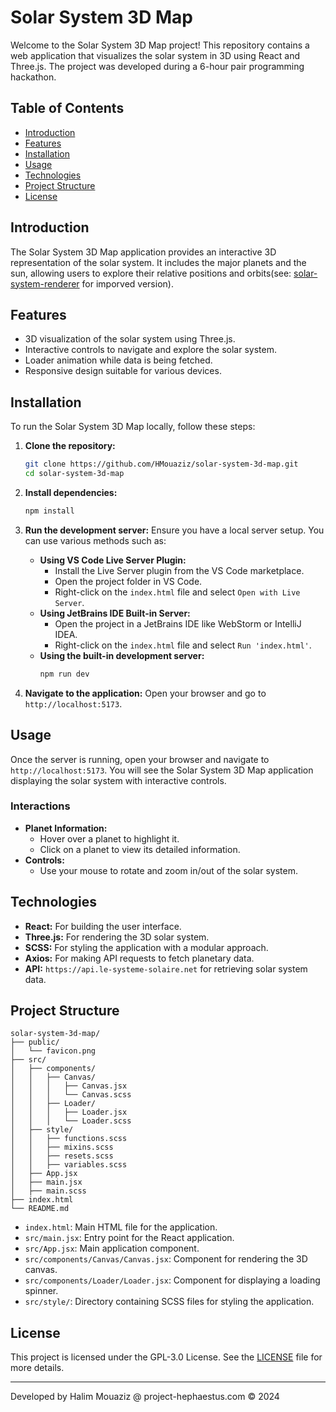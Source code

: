 # Solar System 3D Map

Welcome to the Solar System 3D Map project! This repository contains a web application that visualizes the solar system in 3D using React and Three.js. The project was developed during a 6-hour pair programming hackathon.

## Table of Contents
- [Introduction](#introduction)
- [Features](#features)
- [Installation](#installation)
- [Usage](#usage)
- [Technologies](#technologies)
- [Project Structure](#project-structure)
- [License](#license)

## Introduction

The Solar System 3D Map application provides an interactive 3D representation of the solar system. It includes the major planets and the sun, allowing users to explore their relative positions and orbits(see: [solar-system-renderer](https://github.com/HMouaziz/solar-system-renderer) for imporved version).

## Features

- 3D visualization of the solar system using Three.js.
- Interactive controls to navigate and explore the solar system.
- Loader animation while data is being fetched.
- Responsive design suitable for various devices.

## Installation

To run the Solar System 3D Map locally, follow these steps:

1. **Clone the repository:**
   ```bash
   git clone https://github.com/HMouaziz/solar-system-3d-map.git
   cd solar-system-3d-map
   ```

2. **Install dependencies:**
   ```bash
   npm install
   ```

3. **Run the development server:**
   Ensure you have a local server setup. You can use various methods such as:
   - **Using VS Code Live Server Plugin:**
     - Install the Live Server plugin from the VS Code marketplace.
     - Open the project folder in VS Code.
     - Right-click on the `index.html` file and select `Open with Live Server`.
   - **Using JetBrains IDE Built-in Server:**
     - Open the project in a JetBrains IDE like WebStorm or IntelliJ IDEA.
     - Right-click on the `index.html` file and select `Run 'index.html'`.
   - **Using the built-in development server:**
     ```bash
     npm run dev
     ```

4. **Navigate to the application:**
   Open your browser and go to `http://localhost:5173`.

## Usage

Once the server is running, open your browser and navigate to `http://localhost:5173`. You will see the Solar System 3D Map application displaying the solar system with interactive controls.

### Interactions

- **Planet Information:**
  - Hover over a planet to highlight it.
  - Click on a planet to view its detailed information.
- **Controls:**
  - Use your mouse to rotate and zoom in/out of the solar system.

## Technologies

- **React:** For building the user interface.
- **Three.js:** For rendering the 3D solar system.
- **SCSS:** For styling the application with a modular approach.
- **Axios:** For making API requests to fetch planetary data.
- **API:** `https://api.le-systeme-solaire.net` for retrieving solar system data.

## Project Structure

```plaintext
solar-system-3d-map/
├── public/
│   └── favicon.png
├── src/
│   ├── components/
│   │   ├── Canvas/
│   │   │   ├── Canvas.jsx
│   │   │   └── Canvas.scss
│   │   ├── Loader/
│   │   │   ├── Loader.jsx
│   │   │   └── Loader.scss
│   ├── style/
│   │   ├── functions.scss
│   │   ├── mixins.scss
│   │   ├── resets.scss
│   │   ├── variables.scss
│   ├── App.jsx
│   ├── main.jsx
│   ├── main.scss
├── index.html
└── README.md
```

- `index.html`: Main HTML file for the application.
- `src/main.jsx`: Entry point for the React application.
- `src/App.jsx`: Main application component.
- `src/components/Canvas/Canvas.jsx`: Component for rendering the 3D canvas.
- `src/components/Loader/Loader.jsx`: Component for displaying a loading spinner.
- `src/style/`: Directory containing SCSS files for styling the application.

## License

This project is licensed under the GPL-3.0 License. See the [LICENSE](LICENSE) file for more details.

---

Developed by Halim Mouaziz @ project-hephaestus.com &copy; 2024
